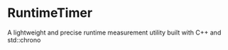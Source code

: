 # RuntimeTimer
A lightweight and precise runtime measurement utility built with C++ and std::chrono
